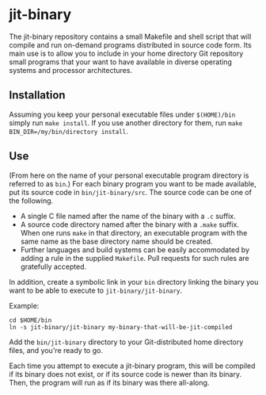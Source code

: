 # jit-binary
The jit-binary repository contains a small Makefile and shell script
that will compile and run on-demand programs distributed in source code form.
Its main use is to allow you to include in your home directory Git repository
small programs that your want to have available in diverse operating systems
and processor architectures.

## Installation
Assuming you keep your personal executable files under `$(HOME)/bin`
simply run `make install`.
If you use another directory for them,
run `make BIN_DIR=/my/bin/directory install`.

## Use
(From here on the name of your personal executable program directory
is referred to as `bin`.)
For each binary program you want to be made available, put its source
code in `bin/jit-binary/src`.
The source code can be one of the following.
* A single C file named after the name of the binary with a `.c` suffix.
* A source code directory named after the binary with a `.make` suffix.
  When one runs `make` in that directory, an executable program with the
  same name as the base directory name should be created.
* Further languages and build systems can be easily accommodated by
  adding a rule in the supplied `Makefile`.
  Pull requests for such rules are gratefully accepted.

In addition, create a symbolic link in your `bin` directory linking the
binary you want to be able to execute to `jit-binary/jit-binary`.

Example:
```
cd $HOME/bin
ln -s jit-binary/jit-binary my-binary-that-will-be-jit-compiled
```

Add the `bin/jit-binary` directory to your Git-distributed home
directory files, and you're ready to go.

Each time you attempt to execute a jit-binary program, this will
be compiled if its binary does not exist, or if its source code
is newer than its binary.
Then, the program will run as if its binary was there all-along.
